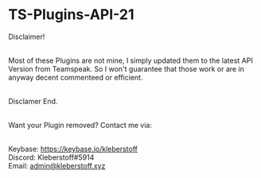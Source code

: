 <h1>TS-Plugins-API-21</h1>
<p size="12">
Disclaimer! <br><br>

Most of these Plugins are not mine, I simply updated them to the latest API Version from Teamspeak. So I won't guarantee that those work or are in anyway decent commenteed or efficient.<br><br>

Disclamer End. <br><br>

Want your Plugin removed? Contact me via:
<br><br>

Keybase: https://keybase.io/kleberstoff<br>
Discord: Kleberstoff#5914<br>
Email: admin@kleberstoff.xyz<br>
</p>
  
